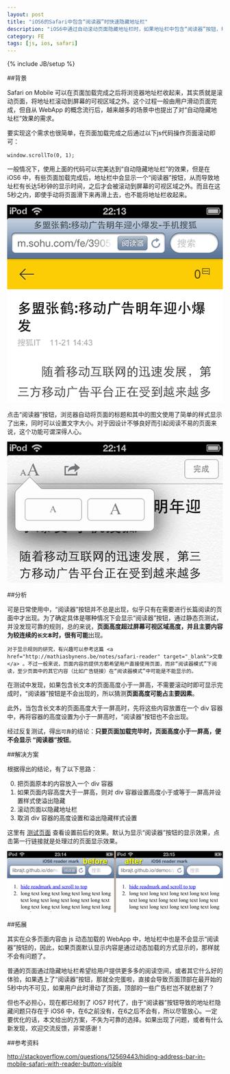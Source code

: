```yaml
---
layout: post
title: "iOS6的Safari中包含“阅读器”时快速隐藏地址栏"
description: "iOS6中通过自动滚动页面隐藏地址栏时，如果地址栏中包含“阅读器”按钮，地址栏并不会马上隐藏起来。研究按钮显示的规律后，得到了一个可靠的解决方案。"
category: FE
tags: [js, ios, safari]
---
```

{% include JB/setup %}

##背景

Safari on Mobile 可以在页面加载完成之后将浏览器地址栏收起来，其实质就是滚动页面，将地址栏滚动到屏幕的可视区域之外。这个过程一般由用户滑动页面完成，但自从 WebApp 的概念流行后，越来越多的场景中也提出了对“自动隐藏地址栏”效果的需求。

要实现这个需求也很简单，在页面加载完成之后通过以下js代码操作页面滚动即可：

<?prettify lang=js?>
	window.scrollTo(0, 1);

一般情况下，使用上面的代码可以完美达到“自动隐藏地址栏”的效果，但是在 iOS6 中，有些页面加载完成后，地址栏中会显示一个“阅读器”按钮，从而导致地址栏有长达5秒钟的显示时间，之后才会被滚动到屏幕的可视区域之外。而且在这5秒之内，即使手动将页面滑下来再滑上去，也不能将地址栏收起来。

![阅读器按钮](/i/2013/11/21/1.gif "阅读器按钮")

点击“阅读器”按钮，浏览器自动将页面的标题和其中的图文使用了简单的样式显示了出来，同时可以设置文字大小。对于因设计不够良好而引起阅读不易的页面来说，这个功能可谓深得人心。

![阅读器页面](/i/2013/11/21/2.gif "阅读器页面")


##分析

可是日常使用中，“阅读器”按钮并不总是出现，似乎只有在需要进行长篇阅读的页面中才出现。为了确定具体是哪种情况下会显示“阅读器”按钮，通过静态页测试，并没发现可靠的规则，总的来说，**页面高度超过屏幕可视区域高度，并且主要内容为较连续的`长文本`**时，很有**可能**出现。

    对于显示规则的研究，有兴趣可以参考这篇 <a href="http://mathiasbynens.be/notes/safari-reader" target="_blank">文章</a> 。不过一般来说，页面内容的提供方都希望用户直接使用页面，而非“阅读器模式”下阅读，至少页面中的其它内容（比如广告链接）在“阅读器模式”中可能是不能显示的。

在测试中发现，如果包含长文本的页面高度小于一屏高，不需要滚动时即可显示完成时，“阅读器”按钮是不会出现的，所以猜测**页面高度可能占主要因素**。

此外，当包含长文本的页面高度大于一屏高时，先将这些内容放置在一个 div 容器中，再将容器的高度设置为小于一屏高时，“阅读器”按钮也不会出现。

经过反复测试，得出`可靠`的结论：**只要页面加载完毕时，页面高度小于一屏高，便不会显示 “阅读器”按钮**。


##解决方案

根据得出的结论，有了以下思路：

0.  把页面原本的内容放入一个 div 容器
0.  如果页面内容高度大于一屏高，则对 div 容器设置高度小于或等于一屏高并设置样式使溢出隐藏   
0.  滚动页面以隐藏地址栏
0.  取消 div 容器的高度设置和溢出隐藏样式设置

这里有 [测试页面](/demos/package/11-js-ios6-reader-mark/index.htm) 查看设置前后的效果。默认为显示“阅读器”按钮的显示效果，点击第一行链接就是处理过的页面显示效果。

![效果对比](/i/2013/11/21/3.gif "效果对比")


##拓展

其实在众多页面内容由 js 动态加载的 WebApp 中，地址栏中也是不会显示“阅读器”按钮的，因此，如果页面默认显示内容是通过动态加载的方式显示的，那样就不会有问题了。

普通的页面通过隐藏地址栏希望给用户提供更多多的阅读空间，或者其它什么好的体验，如果遇上了“阅读器”按钮，那就全完蛋啦，直接会导致页面顶部在最开始的5秒中内不可见，如果用户此时滑动了页面，顶部的一些广告栏岂不就悲剧了？

但也不必担心，现在都已经到了 iOS7 时代了，由于“阅读器”按钮导致的地址栏隐藏问题只存在于 iOS6 中，在6之前没有，在6之后不会有，所以尽管放心。一定要优化的话，本文给出的方案，不失为可靠的选择。如果出现了问题，或者有什么新发现，欢迎交流反馈，非常感谢！



##参考资料

http://stackoverflow.com/questions/12569443/hiding-address-bar-in-mobile-safari-with-reader-button-visible






